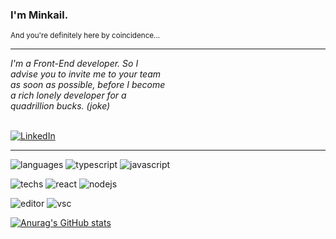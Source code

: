 ### I'm Minkail.

<sup>And you're definitely here by coincidence...</sup>

---

<div style="display: flex;">
<em style="width: 50%;">I'm a Front-End developer. So I advise you to invite me to your team as soon as possible, before I become a rich lonely developer for a quadrillion bucks. (joke) </em>
</div>
<br>

[![LinkedIn](https://img.shields.io/static/v1?logo=linkedin&label=&message=@myresume&color=2e3440&logoColor=acdeaa&style=flat-square)](https://hh.ru/resume/b71d1eafff0b3e95a00039ed1f6f764c776d61)

---

![languages](https://img.shields.io/static/v1?label=&message=Languages:&color=748fac&style=flat-square)
![typescript](https://img.shields.io/static/v1?logo=typescript&label=&message=TypeScript&color=2e3440&logoColor=acdeaa&style=flat-square)
![javascript](https://img.shields.io/static/v1?logo=javascript&label=&message=JavaScript&color=2e3440&logoColor=acdeaa&style=flat-square)
&nbsp;&nbsp;&nbsp;
<br>

![techs](https://img.shields.io/static/v1?label=&message=Stack:&color=748fac&style=flat-square)
![react](https://img.shields.io/static/v1?logo=react&label=&message=React&color=2e3440&logoColor=acdeaa&style=flat-square)
![nodejs](https://img.shields.io/static/v1?logo=node.js&label=&message=Node.js&color=2e3440&logoColor=acdeaa&style=flat-square)
&nbsp;&nbsp;&nbsp;
<br>

![editor](https://img.shields.io/static/v1?label=&message=Editor:&color=748fac&style=flat-square)
![vsc](https://img.shields.io/static/v1?logo=visualstudiocode&label=&message=VSC&color=2e3440&logoColor=acdeaa&style=flat-square)

[![Anurag's GitHub stats](https://github-readme-stats.vercel.app/api?username=anuraghazra)](https://github.com/anuraghazra/github-readme-stats)
